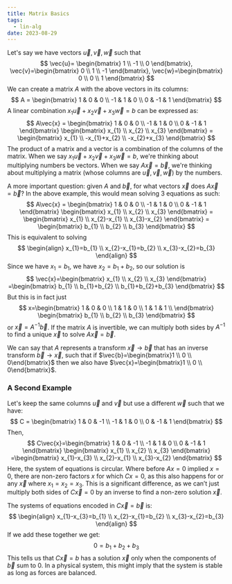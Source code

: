 ```yaml
---
title: Matrix Basics
tags:
  - lin-alg
date: 2023-08-29
---
```


Let's say we have vectors $\vec{u}, \vec{v}, \vec{w}$ such that
$$
\vec{u}= \begin{bmatrix}
1 \\
-1 \\
0
\end{bmatrix}, 
\vec{v}=\begin{bmatrix}
0 \\
1 \\
-1
\end{bmatrix},
\vec{w}=\begin{bmatrix}
0 \\
0 \\
1
\end{bmatrix}
$$
We can create a matrix $A$ with the above vectors in its columns:
$$
A = \begin{bmatrix}
1 & 0 & 0 \\
-1 & 1 & 0 \\
0 & -1 & 1
\end{bmatrix}
$$
A linear combination $x_{1}\vec{u}+x_{2}\vec{v}+x_{3}\vec{w} = b$ can be expressed as:
$$
A\vec{x} = \begin{bmatrix}
1 & 0 & 0 \\
-1 & 1 & 0 \\
0 & -1 & 1
\end{bmatrix}
\begin{bmatrix}
x_{1} \\
x_{2} \\
x_{3}
\end{bmatrix}
= \begin{bmatrix}
x_{1} \\
-x_{1}+x_{2} \\
-x_{2}+x_{3}
\end{bmatrix}
$$
The product of a matrix and a vector is a combination of the columns of the matrix. When we say $x_{1}\vec{u}+x_{2}\vec{v}+x_{3}\vec{w}=b$, we're thinking about multiplying numbers be vectors. When we say $A\vec{x}=\vec{b}$, we're thinking about multiplying a matrix (whose columns are $\vec{u}, \vec{v}, \vec{w}$) by the numbers.

A more important question: given $A$ and $\vec{b}$, for what vectors $\vec{x}$ does $A\vec{x}=\vec{b}$? In the above example, this would mean solving 3 equations as such:
$$
A\vec{x} = \begin{bmatrix}
1 & 0 & 0 \\
-1 & 1 & 0 \\
0 & -1 & 1
\end{bmatrix}
\begin{bmatrix}
x_{1} \\
x_{2} \\
x_{3}
\end{bmatrix}
= \begin{bmatrix}
x_{1} \\
x_{2}-x_{1} \\
x_{3}-x_{2}
\end{bmatrix}
= \begin{bmatrix}
b_{1} \\
b_{2} \\
b_{3}
\end{bmatrix}
$$
This is equivalent to solving
$$
\begin{align}
x_{1}=b_{1} \\
x_{2}-x_{1}=b_{2} \\
x_{3}-x_{2}=b_{3}
\end{align}
$$
Since we have $x_{1}=b_{1}$, we have $x_{2}=b_{1}+b_{2}$, so our solution is
$$
\vec{x}=\begin{bmatrix}
x_{1} \\
x_{2} \\
x_{3}
\end{bmatrix}
=\begin{bmatrix}
b_{1} \\
b_{1}+b_{2} \\
b_{1}+b_{2}+b_{3}
\end{bmatrix}
$$
But this is in fact just
$$
x=\begin{bmatrix}
1 & 0 & 0 \\
1 & 1 & 0 \\
1 & 1 & 1 \\
\end{bmatrix}
\begin{bmatrix}
b_{1} \\
b_{2} \\
b_{3}
\end{bmatrix}
$$
or $\vec{x}=A^{-1}\vec{b}$. If the matrix $A$ is invertible, we can multiply both sides by $A^{-1}$ to find a unique $\vec{x}$ to solve $A\vec{x}=\vec{b}$.

We can say that $A$ represents a transform $\vec{x}\to \vec{b}$ that has an inverse transform $\vec{b} \to \vec{x}$, such that if $\vec{b}=\begin{bmatrix}1 \\  0 \\ 0\end{bmatrix}$ then we also have $\vec{x}=\begin{bmatrix}1 \\  0 \\ 0\end{bmatrix}$.

### A Second Example
Let's keep the same columns $\vec{u}$ and $\vec{v}$ but use a different $\vec{w}$ such that we have:
$$
C = \begin{bmatrix}
1 & 0 & -1 \\
-1 & 1 & 0 \\
0 & -1 & 1
\end{bmatrix}
$$
Then,
$$
C\vec{x}=\begin{bmatrix}
1 & 0 & -1 \\
-1 & 1 & 0 \\
0 & -1 & 1
\end{bmatrix}
\begin{bmatrix}
x_{1} \\
x_{2} \\
x_{3}
\end{bmatrix}
=\begin{bmatrix}
x_{1}-x_{3} \\
x_{2}-x_{1} \\
x_{3}-x_{2}
\end{bmatrix}
$$
Here, the system of equations is circular. Where before $Ax=0$ implied $x=0$, there are non-zero factors $x$ for which $Cx=0$, as this also happens for or any $\vec{x}$ where $x_{1}=x_{2}=x_{3}$. This is a significant difference, as we can’t just multiply both sides of $C\vec{x}=0$ by an inverse to find a non-zero solution $\vec{x}$.

The systems of equations encoded in $C\vec{x}=\vec{b}$ is:
$$
\begin{align}
x_{1}-x_{3}=b_{1} \\
x_{2}-x_{1}=b_{2} \\
x_{3}-x_{2}=b_{3}
\end{align}
$$
If we add these together we get:
$$
0=b_{1}+b_{2}+b_{3}
$$
This tells us that $C\vec{x}=b$ has a solution $\vec{x}$ only when the components of $\vec{b}$ sum to 0. In a physical system, this might imply that the system is stable as long as forces are balanced.